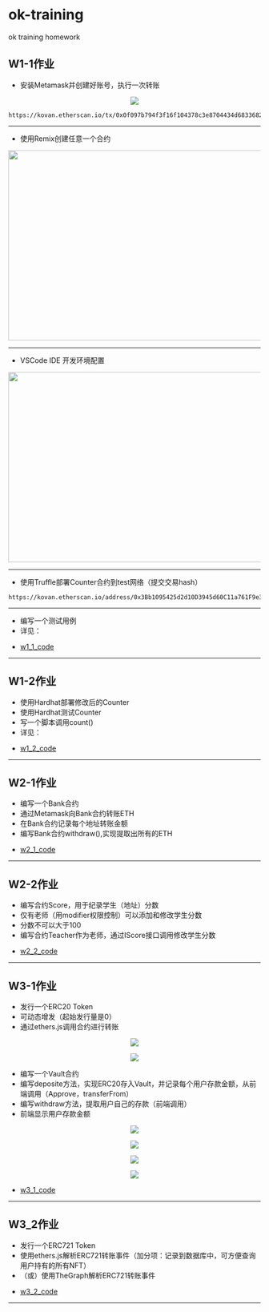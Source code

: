# ok-training
ok training homework


## W1-1作业

* 安装Metamask并创建好账号，执行一次转账
<p align="center">
  <img src="https://github.com/hejiujun/ok-training/blob/main/images/1645849079015.jpg">
</p>

```
https://kovan.etherscan.io/tx/0x0f097b794f3f16f104378c3e8704434d6833682d3ff74946f0ec98132f985800
```
---

* 使用Remix创建任意一个合约
<p align="center">
  <img src="https://github.com/hejiujun/ok-training/blob/main/images/1645850916527.jpg" width="800" height="380">
</p>

---

* VSCode IDE 开发环境配置
<p align="center">
  <img src="https://github.com/hejiujun/ok-training/blob/main/images/1645856999343.jpg" width="600" height="380">
</p>

---

* 使用Truffle部署Counter合约到test网络（提交交易hash）
```
https://kovan.etherscan.io/address/0x3Bb1095425d2d10D3945d60C11a761F9e3F74091
```
---

* 编写一个测试用例
* 详见：

- [w1_1_code](https://github.com/hejiujun/ok-training/tree/main/w1_1_code)

---

## W1-2作业

* 使用Hardhat部署修改后的Counter
* 使用Hardhat测试Counter
* 写一个脚本调用count()
* 详见：

- [w1_2_code](https://github.com/hejiujun/ok-training/tree/main/w1_2_code)

---

## W2-1作业

* 编写一个Bank合约
* 通过Metamask向Bank合约转账ETH
* 在Bank合约记录每个地址转账金额
* 编写Bank合约withdraw(),实现提取出所有的ETH

- [w2_1_code](https://github.com/hejiujun/ok-training/tree/main/w2_1_code)

---

## W2-2作业

* 编写合约Score，用于纪录学生（地址）分数
* 仅有老师（用modifier权限控制）可以添加和修改学生分数
* 分数不可以大于100
* 编写合约Teacher作为老师，通过IScore接口调用修改学生分数

- [w2_2_code](https://github.com/hejiujun/ok-training/tree/main/w2_2_code)

---

## W3-1作业

* 发行一个ERC20 Token
* 可动态增发（起始发行量是0）
* 通过ethers.js调用合约进行转账

<p align="center">
  <img src="https://github.com/hejiujun/ok-training/blob/main/images/1646970788986.jpg">
</p>

<p align="center">
  <img src="https://github.com/hejiujun/ok-training/blob/main/images/1646970834515.jpg">
</p>

* 编写一个Vault合约
* 编写deposite方法，实现ERC20存入Vault，并记录每个用户存款金额，从前端调用（Approve，transferFrom）
* 编写withdraw方法，提取用户自己的存款（前端调用）
* 前端显示用户存款金额

<p align="center">
  <img src="https://github.com/hejiujun/ok-training/blob/main/images/1647025885635.jpg">
</p>

<p align="center">
  <img src="https://github.com/hejiujun/ok-training/blob/main/images/1647025951764.jpg">
</p>

<p align="center">
  <img src="https://github.com/hejiujun/ok-training/blob/main/images/1647025995473.jpg">
</p>

<p align="center">
  <img src="https://github.com/hejiujun/ok-training/blob/main/images/1647026034150.jpg">
</p>



- [w3_1_code](https://github.com/hejiujun/ok-training/tree/main/w3_1_code)



---


## W3_2作业

* 发行一个ERC721 Token
* 使用ethers.js解析ERC721转账事件（加分项：记录到数据库中，可方便查询用户持有的所有NFT）
* （或）使用TheGraph解析ERC721转账事件


- [w3_2_code](https://github.com/hejiujun/ok-training/tree/main/w3_2_code)

---

